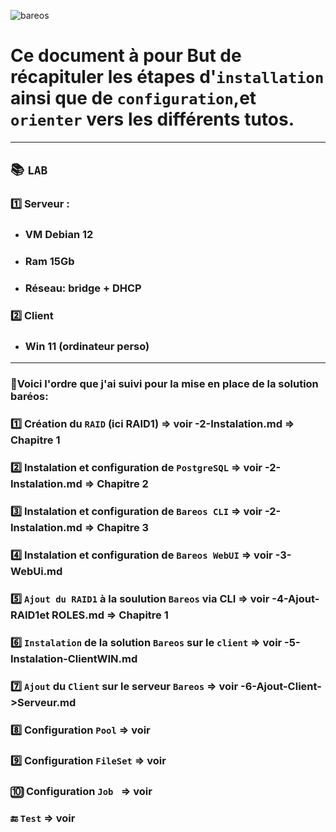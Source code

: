 
![bareos](https://github.com/user-attachments/assets/2db98514-9d6e-427c-a31e-50b80714323b)




# Ce document à pour But de récapituler les étapes d'`installation` ainsi que de `configuration`,et `orienter` vers les différents tutos.

---

## :books: `LAB`

### 1️⃣ Serveur : 
* ### VM Debian 12
* ### Ram 15Gb
* ###  Réseau: bridge + DHCP

### 2️⃣ Client
* ### Win 11 (ordinateur perso)

---

### 📘Voici l'ordre que j'ai suivi pour la mise en place de la solution baréos:

### 1️⃣ Création du `RAID` (ici RAID1) => voir -2-Instalation.md => Chapitre 1
### 2️⃣	Instalation et configuration de `PostgreSQL` => voir -2-Instalation.md => Chapitre 2
### 3️⃣ Instalation et configuration de `Bareos CLI` => voir -2-Instalation.md => Chapitre 3
### 4️⃣ 	Instalation et configuration de `Bareos WebUI` => voir -3-WebUi.md
### 5️⃣ `Ajout du RAID1` à la soulution `Bareos` via CLI => voir -4-Ajout-RAID1et ROLES.md => Chapitre 1
### 6️⃣ `Instalation` de la solution `Bareos` sur le `client` => voir -5-Instalation-ClientWIN.md
### 7️⃣ `Ajout` du `Client` sur le serveur `Bareos` => voir -6-Ajout-Client->Serveur.md 
### 8️⃣ Configuration `Pool` => voir
### 9️⃣ Configuration `FileSet` => voir
### 🔟 Configuration `Job ` => voir
### 
### 🔚 `Test` => voir


